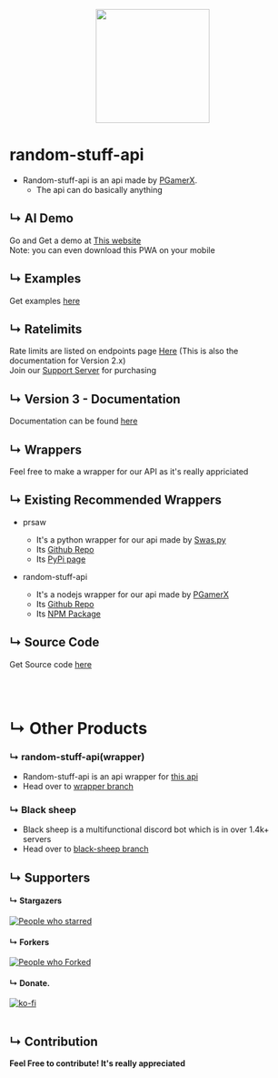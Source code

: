 <p align="center">
<img src="https://i.imgur.com/EomM4ty.png" width="200" height="200" />
</p>


# random-stuff-api 
* Random-stuff-api is an api made by [PGamerX](https://pgamerx.com).
  * The api can do basically anything

## &#8627; AI Demo
Go and Get a demo at [This website](https://chat.pgamerx.com)            
Note: you can even download this PWA on your mobile

## &#8627; Examples
Get examples [here](https://github.com/pgamerxdev/projects/tree/api/examples)

## &#8627; Ratelimits
Rate limits are listed on endpoints page [Here](https://api.pgamerx.com/endpoints) (This is also the documentation for Version 2.x)                   
Join our [Support Server](https://pgamerx.com/discord) for purchasing

## &#8627; Version 3 - Documentation 
Documentation can be found [here](https://api.pgamerx.com/v3/docs)

## &#8627; Wrappers
Feel free to make a wrapper for our API as it's really appriciated 

## &#8627; Existing Recommended Wrappers
* prsaw
  * It's a python wrapper for our api made by [Swas.py](https://github.com/codewithswastik)
  * Its [Github Repo](https://github.com/CodeWithSwastik/prsaw)
  * Its [PyPi page](https://pypi.org/project/prsaw)
  
* random-stuff-api
  * It's a nodejs wrapper for our api made by [PGamerX](https://github.com/pgamerxdev)
  * Its [Github Repo](https://github.com/pgamerxdev/projects/tree/api-wrapper)
  * Its [NPM Package](https://npmjs.org/random-stuff-api)
 
## &#8627; Source Code
Get Source code [here](https://github.com/pgamerxdev/projects/tree/api)
  
</br>
</br>



# &#8627; Other Products 
### &#8627; random-stuff-api(wrapper) 
  * Random-stuff-api is an api wrapper for [this api](https://api.pgamerx.com/)
  * Head over to [wrapper branch](https://github.com/pgamerxdev/projects/tree/api-wrapper)        
   
### &#8627; Black sheep
  * Black sheep is a multifunctional discord bot which is in over 1.4k+ servers
  * Head over to [black-sheep branch](https://github.com/pgamerxdev/projects/tree/black-sheep)
  
  
  ## &#8627; Supporters

#### &#8627; Stargazers 
[![People who starred](https://reporoster.com/stars/pgamerxdev/projects)](https://github.com/pgamerxdev/projects/stargazers)      
#### &#8627; Forkers 
[![People who Forked](https://reporoster.com/forks/pgamerxdev/projects)](https://github.com/pgamerxdev/projects/)     
#### &#8627; Donate.    
[![ko-fi](https://ko-fi.com/img/githubbutton_sm.svg)](https://ko-fi.com/U7U438GWF)   
<br />     


## &#8627; Contribution
**Feel Free to contribute! It's really appreciated**
<br />

